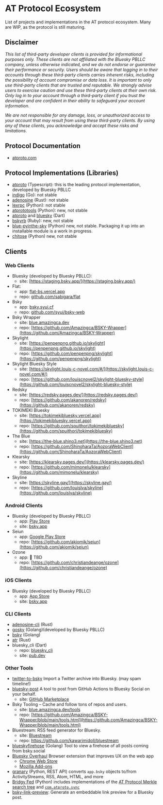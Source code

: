 # AT Protocol Ecosystem

List of projects and implementations in the AT protocol ecosystem. Many are WIP, as the protocol is still maturing.

## Disclaimer

*This list of third-party developer clients is provided for informational purposes only. These clients are not affiliated with the Bluesky PBLLC company, unless otherwise indicated, and we do not endorse or guarantee their performance or security. Users should be aware that logging in to their accounts through these third-party clients carries inherent risks, including the possibility of account compromise or data loss. It is important to only use third-party clients that are trusted and reputable. We strongly advise users to exercise caution and use these third-party clients at their own risk. Only log in to your account through a third-party client if you trust the developer and are confident in their ability to safeguard your account information.*

*We are not responsible for any damage, loss, or unauthorized access to your account that may result from using these third-party clients. By using any of these clients, you acknowledge and accept these risks and limitations.*

## Protocol Documentation

- [atproto.com](https://atproto.com/docs)

## Protocol Implementations (Libraries)

- [atproto](https://github.com/bluesky-social/atproto) (Typescript): this is the leading protocol implementation, developed by Bluesky PBLLC
- [indigo](https://github.com/bluesky-social/indigo) (Go): not stable
- [adenosine](https://gitlab.com/bnewbold/adenosine) (Rust): not stable
- [lexrpc](https://github.com/snarfed/lexrpc) (Python): not stable
- [atprototools](https://github.com/ianklatzco/atprototools) (Python): new, not stable
- [atproto](https://github.com/myConsciousness/atproto.dart/tree/main/packages/atproto) and [bluesky](https://github.com/myConsciousness/atproto.dart/tree/main/packages/bluesky) (Dart)
- [bskyrb](https://github.com/ShreyanJain9/bskyrb) (Ruby): new, not stable
- [blue-pyinthe-sky](https://github.com/robcerda/blue-pyinthe-sky) (Python) new, not stable. Packaging it up into an installable module is a work in progress. 
- [chitose](https://github.com/mnogu/chitose) (Python) new, not stable

## Clients

### Web Clients

- Bluesky (developed by Bluesky PBLLC):
  - site: [https://staging.bsky.app/](https://staging.bsky.app/)
- Flat:
  - app: [flat-bs.vercel.app](https://flat-bs.vercel.app)
  - repo: [github.com/sabigara/flat](https://github.com/sabigara/flat)
- Bsky
  - app: [bsky.syui.cf](https://bsky.syui.cf)
  - repo: [github.com/syui/bsky-web](https://github.com/syui/bsky-web)
- Bsky Wrapper
  - site: [blue.amazingca.dev](https://blue.amazingca.dev)
  - repo: [https://github.com/Amazingca/BSKY-Wrapper](https://github.com/Amazingca/BSKY-Wrapper)
- Skylight
  - site: [https://penpenpng.github.io/skylight](https://penpenpng.github.io/skylight)
  - repo: [https://github.com/penpenpng/skylight](https://github.com/penpenpng/skylight)
- Skylight Bluesky Style
  - site: [https://skylight.louis-c-novel.com/#/](https://skylight.louis-c-novel.com/#/)
  - repo: [https://github.com/louiscnovel2/skylight-bluesky-style](https://github.com/louiscnovel2/skylight-bluesky-style)
- Redsky
  - site: [https://redsky.pages.dev/](https://redsky.pages.dev/)
  - repo: [https://github.com/akanoren/redsky](https://github.com/akanoren/redsky)
- TOKIMEKI Bluesky
  - site: [https://tokimekibluesky.vercel.app](https://tokimekibluesky.vercel.app)
  - repo: [https://github.com/spuithori/tokimekibluesky](https://github.com/spuithori/tokimekibluesky)
- The Blue
  - site: [https://the-blue.shino3.net](https://the-blue.shino3.net)
  - repo: [https://github.com/ShinoharaTa/AozoraWebClient](https://github.com/ShinoharaTa/AozoraWebClient)
- Klearsky
  - site: [https://klearsky.pages.dev/](https://klearsky.pages.dev/)
  - repo: [https://github.com/mimonelu/klearsky](https://github.com/mimonelu/klearsky)
- Skyline
  - site: [https://skyline.gay/](https://skyline.gay/)
  - repo: [https://github.com/louislva/skyline](https://github.com/louislva/skyline)

### Android Clients

- Bluesky (developed by Bluesky PBLLC)
  - app: [Play Store](https://play.google.com/store/apps/details?id=xyz.blueskyweb.app&hl=en_US)
  - site: [bsky.app](https://bsky.app)
- Seiun
  - app: [Google Play Store](https://play.google.com/store/apps/details?id=io.github.akiomik.seiun)
  - repo: [https://github.com/akiomik/seiun](https://github.com/akiomik/seiun)
- Ozone
  - app: 🚧 TBD
  - repo: [https://github.com/christiandeange/ozone](https://github.com/christiandeange/ozone)

### iOS Clients

- Bluesky (developed by Bluesky PBLLC)
  - app: [App Store](https://apps.apple.com/us/app/bluesky-social/id6444370199)
  - site: [bsky.app](https://bsky.app)

### CLI Clients

- [adenosine-cli](https://gitlab.com/bnewbold/adenosine/-/blob/main/adenosine-cli/README.md) (Rust)
- [gosky](https://github.com/bluesky-social/indigo/tree/main/cmd/gosky) (Golang)(developed by Bluesky PBLLC)
- [bsky](https://github.com/mattn/bsky) (Golang)
- [atr](https://github.com/syui/atr) (Rust)
- bluesky_cli (Dart)
  - repo: [bluesky_cli](https://github.com/myConsciousness/atproto.dart/tree/main/packages/bluesky_cli)
  - site: [pub.dev](https://pub.dev/packages/bluesky_cli)

### Other Tools

- [twitter-to-bsky](https://github.com/ianklatzco/twitter-to-bsky) Import a Twitter archive into Bluesky. (may spam timeline!)
- [bluesky-post](https://github.com/myConsciousness/atproto.dart/tree/main/packages/bluesky_post) A tool to post from GitHub Actions to Bluesky Social on your behalf.
  - site: [GitHub Marketplace](https://github.com/marketplace/actions/send-bluesky-post)
- Bsky Tooling – Cache and follow tons of repos and users.
  - site: [blue.amazingca.dev/tools](https://blue.amazingca.dev/tools)
  - repo: [https://github.com/Amazingca/BSKY-Wrapper/blob/main/tools.html](https://github.com/Amazingca/BSKY-Wrapper/blob/main/tools.html)
- Bluestream: RSS feed generator for Bluesky.
  - site: [Bluestream](https://bluestream.deno.dev/)
  - repo: https://github.com/kawarimidoll/bluestream
- [blueskyfirehose](https://github.com/CharlesDardaman/blueskyfirehose) (Golang) Tool to view a firehose of all posts coming from bsky.social
- [Bluesky Overhaul](https://github.com/xenohunter/bluesky-overhaul) Browser extension that improves UX on the web app
  - [Chrome Web Store](https://chrome.google.com/webstore/detail/bluesky-overhaul/cllpkmbebfmadmkkpplnaaffnhjjpgbi)
  - [Mozilla Add-ons](https://addons.mozilla.org/en-US/firefox/addon/bluesky-overhaul/)
- [granary](https://granary.io/) (Python, REST API) converts `app.bsky` objects to/from ActivityStreams, RSS, Atom, HTML, and more
- [Bridgy Fed](https://fed.brid.gy/) (Python) includes implementations of the [AT Protocol Merkle search tree](https://github.com/snarfed/bridgy-fed/blob/main/atproto_mst.py) and [`com.atproto.sync`](https://github.com/snarfed/bridgy-fed/blob/main/atproto.py)
- [bsky-link-preview](https://github.com/capjamesg/bsky-link-preview): Generate an embeddable link preview for a Bluesky post.
